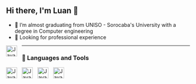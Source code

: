 ## Hi there, I'm Luan 👋

- 👯 I’m almost graduating from UNISO - Sorocaba's University with a degree in Computer engineering
- 🔎 Looking for professional experience

[<img align="left" alt="Java" width="30px" style="padding-right:10px;" src="https://cdn.jsdelivr.net/gh/devicons/devicon@latest/icons/linkedin/linkedin-original.svg" />](https://www.linkedin.com/in/luan-castelhano-240a2b21a/)

---

### 🧰 Languages and Tools
<img align="left" alt="Java" width="30px" style="padding-right:10px;" src="https://cdn.jsdelivr.net/gh/devicons/devicon@latest/icons/java/java-original-wordmark.svg" />
<img align="left" alt="Java" width="30px" style="padding-right:10px;" src="https://cdn.jsdelivr.net/gh/devicons/devicon@latest/icons/spring/spring-original-wordmark.svg" />
<img align="left" alt="Java" width="30px" style="padding-right:10px;" src="https://cdn.jsdelivr.net/gh/devicons/devicon@latest/icons/mysql/mysql-plain-wordmark.svg" />
<img align="left" alt="Java" width="30px" style="padding-right:10px;" src="https://cdn.jsdelivr.net/gh/devicons/devicon@latest/icons/mongodb/mongodb-plain-wordmark.svg" />
<br />

